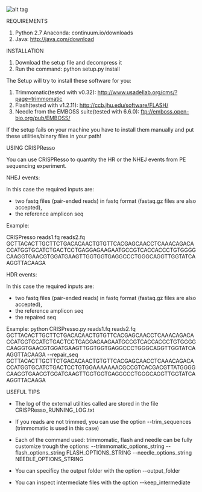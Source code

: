![alt tag](https://github.com/lucapinello/CRISPResso/blob/master/CRISPRESSO_LOGO.png)



REQUIREMENTS

1) Python 2.7 Anaconda:  continuum.io/downloads
2) Java: http://java.com/download

INSTALLATION

1) Download the setup file and decompress it
2) Run the command: python setup.py install

The Setup will try to install these software for you:

1) Trimmomatic(tested with v0.32): http://www.usadellab.org/cms/?page=trimmomatic
2) Flash(tested with v1.2.11): http://ccb.jhu.edu/software/FLASH/
3) Needle from the EMBOSS suite(tested with 6.6.0): ftp://emboss.open-bio.org/pub/EMBOSS/

If the setup fails on your machine you have to install them manually and put these utilities/binary files in your path!


USING CRISPResso

You can use CRISPResso to quantity the HR or the NHEJ events from PE sequencing experiment.

NHEJ events:

In this case the required inputs are:
- two fastq files (pair-ended reads) in fastq format (fastaq.gz files are also accepted), 
- the reference amplicon seq

Example:

CRISPresso reads1.fq reads2.fq GCTTACACTTGCTTCTGACACAACTGTGTTCACGAGCAACCTCAAACAGACACCATGGTGCATCTGACTCCTGAGGAGAAGAATGCCGTCACCACCCTGTGGGGCAAGGTGAACGTGGATGAAGTTGGTGGTGAGGCCCTGGGCAGGTTGGTATCAAGGTTACAAGA

HDR events:

In this case the required inputs are:
- two fastq files (pair-ended reads) in fastq format (fastaq.gz files are also accepted), 
- the reference amplicon seq
- the repaired seq

Example:
python CRISPresso.py reads1.fq reads2.fq GCTTACACTTGCTTCTGACACAACTGTGTTCACGAGCAACCTCAAACAGACACCATGGTGCATCTGACTCCTGAGGAGAAGAATGCCGTCACCACCCTGTGGGGCAAGGTGAACGTGGATGAAGTTGGTGGTGAGGCCCTGGGCAGGTTGGTATCAAGGTTACAAGA --repair_seq GCTTACACTTGCTTCTGACACAACTGTGTTCACGAGCAACCTCAAACAGACACCATGGTGCATCTGACTCCTGTGGAAAAAAACGCCGTCACGACGTTATGGGGCAAGGTGAACGTGGATGAAGTTGGTGGTGAGGCCCTGGGCAGGTTGGTATCAAGGTTACAAGA

USEFUL TIPS
- The log of the external utilities called are stored in the file CRISPResso_RUNNING_LOG.txt
- If you reads are not trimmed, you can use the option  --trim_sequences (trimmomatic is used in this case)
- Each of the command used: trimmomatic, flash and needle can be fully customize trough the options:
 	--trimmomatic_options_string 
        --flash_options_string FLASH_OPTIONS_STRING
        --needle_options_string NEEDLE_OPTIONS_STRING

- You can specificy the output folder with the option --output_folder 
- You can inspect intermediate files with the option --keep_intermediate
